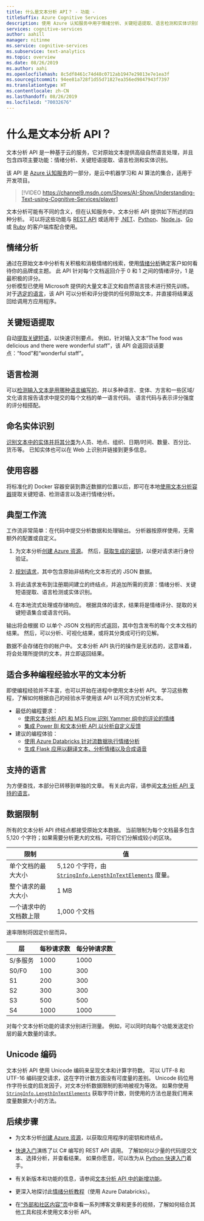 ```yaml
---
title: 什么是文本分析 API？ - 功能 -
titleSuffix: Azure Cognitive Services
description: 使用 Azure 认知服务中用于情绪分析、关键短语提取、语言检测和实体识别的文本分析 API。
services: cognitive-services
author: aahill
manager: nitinme
ms.service: cognitive-services
ms.subservice: text-analytics
ms.topic: overview
ms.date: 08/26/2019
ms.author: aahi
ms.openlocfilehash: 8c5df8461c74d48c0712ab1947e29813e7e1ea3f
ms.sourcegitcommit: 94ee81a728f1d55d71827ea356ed9847943f7397
ms.translationtype: HT
ms.contentlocale: zh-CN
ms.lasthandoff: 08/26/2019
ms.locfileid: "70032676"
---
```

# <a name="what-is-the-text-analytics-api"></a>什么是文本分析 API？

文本分析 API 是一种基于云的服务，它对原始文本提供高级自然语言处理，并且包含四项主要功能：情绪分析、关键短语提取、语言检测和实体识别。

该 API 是 [Azure 认知服务](https://docs.microsoft.com/azure/cognitive-services/)的一部分，是云中机器学习和 AI 算法的集合，适用于开发项目。

> [!VIDEO https://channel9.msdn.com/Shows/AI-Show/Understanding-Text-using-Cognitive-Services/player]

文本分析可能有不同的含义，但在认知服务中，文本分析 API 提供如下所述的四种分析。 可以将这些功能与 [REST API](https://westus.dev.cognitive.microsoft.com/docs/services/TextAnalytics-V2-1/) 或适用于 [.NET](quickstarts/csharp.md)、[Python](quickstarts/python-sdk.md)、[Node.js](quickstarts/nodejs-sdk.md)、[Go](quickstarts/go-sdk.md) 或 [Ruby](quickstarts/ruby-sdk.md) 的客户端库配合使用。

## <a name="sentiment-analysis"></a>情绪分析
通过在原始文本中分析有关积极和消极情绪的线索，使用[情绪分析](how-tos/text-analytics-how-to-sentiment-analysis.md)确定客户如何看待你的品牌或主题。 此 API 针对每个文档返回介于 0 和 1 之间的情绪评分，1 是最积极的评分。<br /> 分析模型已使用 Microsoft 提供的大量文本正文和自然语言技术进行预先训练。 对于[选定的语言](text-analytics-supported-languages.md)，该 API 可以分析和评分提供的任何原始文本，并直接将结果返回给调用方应用程序。

## <a name="key-phrase-extraction"></a>关键短语提取
自动[提取关键短语](how-tos/text-analytics-how-to-keyword-extraction.md)，以快速识别要点。 例如，针对输入文本“The food was delicious and there were wonderful staff”，该 API 会返回谈话要点：“food”和“wonderful staff”。

## <a name="language-detection"></a>语言检测
可以[检测输入文本是用哪种语言编写的](how-tos/text-analytics-how-to-language-detection.md)，并以多种语言、变体、方言和一些区域/文化语言报告请求中提交的每个文档的单一语言代码。 语言代码与表示评分强度的评分相搭配。

## <a name="named-entity-recognition"></a>命名实体识别
[识别文本中的实体并将其分类](how-tos/text-analytics-how-to-entity-linking.md)为人员、地点、组织、日期/时间、数量、百分比、货币等。 已知实体也可以在 Web 上识别并链接到更多信息。

## <a name="use-containers"></a>使用容器

将标准化的 Docker 容器安装到靠近数据的位置以后，即可在本地[使用文本分析容器](how-tos/text-analytics-how-to-install-containers.md)提取关键短语、检测语言以及进行情绪分析。

## <a name="typical-workflow"></a>典型工作流

工作流非常简单：在代码中提交分析数据和处理输出。 分析器按原样使用，无需额外的配置或自定义。

1. 为文本分析[创建 Azure 资源](../cognitive-services-apis-create-account.md)。 然后，[获取生成的密钥](../cognitive-services-apis-create-account.md#get-the-keys-for-your-resource)，以便对请求进行身份验证。

2. [规划请求](how-tos/text-analytics-how-to-call-api.md#json-schema)，其中包含原始非结构化文本形式的 JSON 数据。

3. 将此请求发布到注册期间建立的终结点，并追加所需的资源：情绪分析、关键短语提取、语言检测或实体识别。

4. 在本地流式处理或存储响应。 根据具体的请求，结果将是情绪评分、提取的关键短语集合或语言代码。

输出将会根据 ID 以单个 JSON 文档的形式返回，其中包含发布的每个文本文档的结果。 然后，可以分析、可视化结果，或将其分类成可行的见解。

数据不会存储在你的帐户中。 文本分析 API 执行的操作是无状态的，这意味着，将会处理所提供的文本，并立即返回结果。

## <a name="text-analytics-for-multiple-programming-experience-levels"></a>适合多种编程经验水平的文本分析

即使编程经验并不丰富，也可以开始在进程中使用文本分析 API。 学习这些教程，了解如何根据自己的经验水平使用该 API 以不同方式分析文本。 

* 最低的编程要求：
    * [使用文本分析 API 和 MS Flow 识别 Yammer 组中的评论的情绪](https://docs.microsoft.com/Yammer/integrate-yammer-with-other-apps/sentiment-analysis-flow-azure?toc=%2F%2Fazure%2Fcognitive-services%2Ftext-analytics%2Ftoc.json&bc=%2F%2Fazure%2Fbread%2Ftoc.json)
    * [集成 Power BI 和文本分析 API 以分析自定义反馈](tutorials/tutorial-power-bi-key-phrases.md)
* 建议的编程体验：
    * [使用 Azure Databricks 针对流数据执行情绪分析](https://docs.microsoft.com/azure/azure-databricks/databricks-sentiment-analysis-cognitive-services?toc=%2F%2Fazure%2Fcognitive-services%2Ftext-analytics%2Ftoc.json&bc=%2F%2Fazure%2Fbread%2Ftoc.json)
    * [生成 Flask 应用以翻译文本、分析情绪以及合成语音](https://docs.microsoft.com/azure/cognitive-services/translator/tutorial-build-flask-app-translation-synthesis?toc=%2F%2Fazure%2Fcognitive-services%2Ftext-analytics%2Ftoc.json&bc=%2F%2Fazure%2Fbread%2Ftoc.json)


<a name="supported-languages"></a>

## <a name="supported-languages"></a>支持的语言

为方便查找，本部分已转移到单独的文章。 有关此内容，请参阅[文本分析 API 支持的语言](text-analytics-supported-languages.md)。

<a name="data-limits"></a>

## <a name="data-limits"></a>数据限制

所有的文本分析 API 终结点都接受原始文本数据。 当前限制为每个文档最多包含 5,120 个字符；如果需要分析更大的文档，可将它们分解成较小的区块。

| 限制 | 值 |
|------------------------|---------------|
| 单个文档的最大大小 | 5,120 个字符，由 [`StringInfo.LengthInTextElements`](https://docs.microsoft.com/dotnet/api/system.globalization.stringinfo.lengthintextelements) 度量。 |
| 整个请求的最大大小 | 1 MB |
| 一个请求中的文档数上限 | 1,000 个文档 |

速率限制将因定价层而异。

| 层          | 每秒请求数 | 每分钟请求数 |
|---------------|---------------------|---------------------|
| S/多服务 | 1000                | 1000                |
| S0/F0         | 100                 | 300                 |
| S1            | 200                 | 300                 |
| S2            | 300                 | 300                 |
| S3            | 500                 | 500                 |
| S4            | 1000                | 1000                |

对每个文本分析功能的请求分别进行测量。 例如，可以同时向每个功能发送定价层的最大数量的请求。      

## <a name="unicode-encoding"></a>Unicode 编码

文本分析 API 使用 Unicode 编码来呈现文本和计算字符数。 可以 UTF-8 和 UTF-16 编码提交请求，这在字符计数方面没有可度量的差别。 Unicode 码位用作字符长度的启发因子，对文本分析数据限制的影响被视为等效。 如果你使用 [`StringInfo.LengthInTextElements`](https://docs.microsoft.com/dotnet/api/system.globalization.stringinfo.lengthintextelements) 获取字符计数，则使用的方法也是我们用来度量数据大小的方法。

## <a name="next-steps"></a>后续步骤

+ 为文本分析[创建 Azure 资源](../cognitive-services-apis-create-account.md)，以获取应用程序的密钥和终结点。

+ [快速入门](quickstarts/csharp.md)演练了以 C# 编写的 REST API 调用。 了解如何以少量的代码提交文本、选择分析，并查看结果。 如果你愿意，可以改为从 [Python 快速入门](quickstarts/python.md)着手。

+ 有关新版本和功能的信息，请参阅[文本分析 API 中的新增功能](whats-new.md)。

+ 更深入地探讨此[情绪分析教程](https://docs.microsoft.com/azure/azure-databricks/databricks-sentiment-analysis-cognitive-services)（使用 Azure Databricks）。

+ 在[“外部和社区内容”页](text-analytics-resource-external-community.md)中查看一系列博客文章和更多的视频，了解如何结合其他工具和技术使用文本分析 API。
